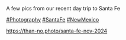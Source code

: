 A few pics from our recent day trip to Santa Fe

[\#<span>Photography</span>](https://social.lol/tags/Photography) [\#<span>SantaFe</span>](https://social.lol/tags/SantaFe) [\#<span>NewMexico</span>](https://social.lol/tags/NewMexico)

[<span class="invisible">https://</span><span class="ellipsis">than-no.photo/santa-fe-nov-202</span><span class="invisible">4</span>](https://than-no.photo/santa-fe-nov-2024)